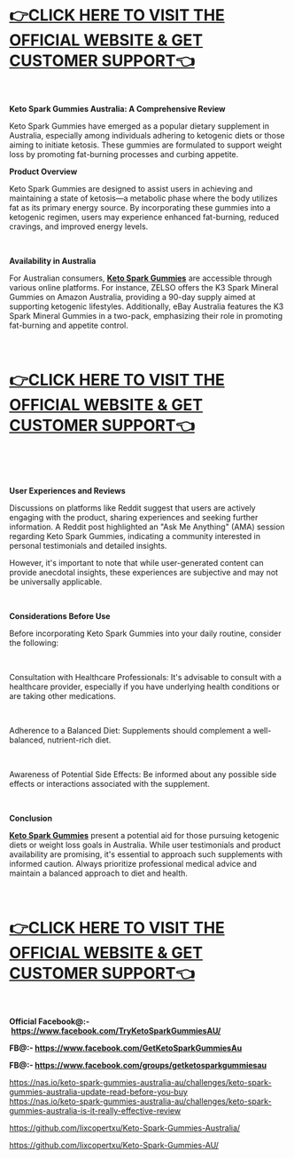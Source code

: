 <h1 class="PlaygroundEditorTheme__h1"><a class="PlaygroundEditorTheme__link PlaygroundEditorTheme__ltr" dir="ltr" href="https://www.facebook.com/GetKetoSparkGummiesAu" rel="noreferrer"><span data-lexical-text="true">👉</span><strong class="PlaygroundEditorTheme__textBold" data-lexical-text="true">CLICK HERE TO VISIT THE OFFICIAL WEBSITE &amp; GET CUSTOMER SUPPORT👈</strong></a></h1>
<p class="PlaygroundEditorTheme__paragraph">&nbsp;</p>
<p class="PlaygroundEditorTheme__paragraph PlaygroundEditorTheme__ltr" dir="ltr"><strong class="PlaygroundEditorTheme__textBold" data-lexical-text="true">Keto Spark Gummies Australia: A Comprehensive Review</strong></p>
<p class="PlaygroundEditorTheme__paragraph PlaygroundEditorTheme__ltr" dir="ltr"><span data-lexical-text="true">Keto Spark Gummies have emerged as a popular dietary supplement in Australia, especially among individuals adhering to ketogenic diets or those aiming to initiate ketosis. These gummies are formulated to support weight loss by promoting fat-burning processes and curbing appetite.</span></p>
<p class="PlaygroundEditorTheme__paragraph PlaygroundEditorTheme__ltr" dir="ltr"><strong class="PlaygroundEditorTheme__textBold" data-lexical-text="true">Product Overview</strong></p>
<p class="PlaygroundEditorTheme__paragraph PlaygroundEditorTheme__ltr" dir="ltr"><span data-lexical-text="true">Keto Spark Gummies are designed to assist users in achieving and maintaining a state of ketosis&mdash;a metabolic phase where the body utilizes fat as its primary energy source. By incorporating these gummies into a ketogenic regimen, users may experience enhanced fat-burning, reduced cravings, and improved energy levels.</span></p>
<p class="PlaygroundEditorTheme__paragraph">&nbsp;</p>
<p class="PlaygroundEditorTheme__paragraph PlaygroundEditorTheme__ltr" dir="ltr"><strong class="PlaygroundEditorTheme__textBold" data-lexical-text="true">Availability in Australia</strong></p>
<p class="PlaygroundEditorTheme__paragraph PlaygroundEditorTheme__ltr" dir="ltr"><span data-lexical-text="true">For Australian consumers,&nbsp;</span><a class="PlaygroundEditorTheme__link PlaygroundEditorTheme__ltr" dir="ltr" href="https://www.facebook.com/TryKetoSparkGummiesAU/"><strong class="PlaygroundEditorTheme__textBold" data-lexical-text="true">Keto Spark Gummies</strong></a><span data-lexical-text="true">&nbsp;are accessible through various online platforms. For instance, ZELSO offers the K3 Spark Mineral Gummies on Amazon Australia, providing a 90-day supply aimed at supporting ketogenic lifestyles. Additionally, eBay Australia features the K3 Spark Mineral Gummies in a two-pack, emphasizing their role in promoting fat-burning and appetite control.</span></p>
<p class="PlaygroundEditorTheme__paragraph">&nbsp;</p>
<h1 class="PlaygroundEditorTheme__h1"><a class="PlaygroundEditorTheme__link PlaygroundEditorTheme__ltr" dir="ltr" href="https://www.facebook.com/GetKetoSparkGummiesAu" rel="noreferrer"><span data-lexical-text="true">👉</span><strong class="PlaygroundEditorTheme__textBold" data-lexical-text="true">CLICK HERE TO VISIT THE OFFICIAL WEBSITE &amp; GET CUSTOMER SUPPORT👈</strong></a></h1>
<p class="PlaygroundEditorTheme__paragraph">&nbsp;</p>
<p class="PlaygroundEditorTheme__paragraph">&nbsp;</p>
<p class="PlaygroundEditorTheme__paragraph PlaygroundEditorTheme__ltr" dir="ltr"><strong class="PlaygroundEditorTheme__textBold" data-lexical-text="true">User Experiences and Reviews</strong></p>
<p class="PlaygroundEditorTheme__paragraph PlaygroundEditorTheme__ltr" dir="ltr"><span data-lexical-text="true">Discussions on platforms like Reddit suggest that users are actively engaging with the product, sharing experiences and seeking further information. A Reddit post highlighted an "Ask Me Anything" (AMA) session regarding Keto Spark Gummies, indicating a community interested in personal testimonials and detailed insights.</span></p>
<p class="PlaygroundEditorTheme__paragraph PlaygroundEditorTheme__ltr" dir="ltr"><span data-lexical-text="true">However, it's important to note that while user-generated content can provide anecdotal insights, these experiences are subjective and may not be universally applicable.</span></p>
<p class="PlaygroundEditorTheme__paragraph">&nbsp;</p>
<p class="PlaygroundEditorTheme__paragraph PlaygroundEditorTheme__ltr" dir="ltr"><strong class="PlaygroundEditorTheme__textBold" data-lexical-text="true">Considerations Before Use</strong></p>
<p class="PlaygroundEditorTheme__paragraph PlaygroundEditorTheme__ltr" dir="ltr"><span data-lexical-text="true">Before incorporating Keto Spark Gummies into your daily routine, consider the following:</span></p>
<p class="PlaygroundEditorTheme__paragraph">&nbsp;</p>
<p class="PlaygroundEditorTheme__paragraph PlaygroundEditorTheme__ltr" dir="ltr"><span data-lexical-text="true">Consultation with Healthcare Professionals: It's advisable to consult with a healthcare provider, especially if you have underlying health conditions or are taking other medications.</span></p>
<p class="PlaygroundEditorTheme__paragraph">&nbsp;</p>
<p class="PlaygroundEditorTheme__paragraph PlaygroundEditorTheme__ltr" dir="ltr"><span data-lexical-text="true">Adherence to a Balanced Diet: Supplements should complement a well-balanced, nutrient-rich diet.</span></p>
<p class="PlaygroundEditorTheme__paragraph">&nbsp;</p>
<p class="PlaygroundEditorTheme__paragraph PlaygroundEditorTheme__ltr" dir="ltr"><span data-lexical-text="true">Awareness of Potential Side Effects: Be informed about any possible side effects or interactions associated with the supplement.</span></p>
<p class="PlaygroundEditorTheme__paragraph">&nbsp;</p>
<p class="PlaygroundEditorTheme__paragraph PlaygroundEditorTheme__ltr" dir="ltr"><strong class="PlaygroundEditorTheme__textBold" data-lexical-text="true">Conclusion</strong></p>
<p class="PlaygroundEditorTheme__paragraph PlaygroundEditorTheme__ltr" dir="ltr"><a class="PlaygroundEditorTheme__link PlaygroundEditorTheme__ltr" dir="ltr" href="https://www.facebook.com/TryKetoSparkGummiesAU/"><strong class="PlaygroundEditorTheme__textBold" data-lexical-text="true">Keto Spark Gummies</strong></a><span data-lexical-text="true">&nbsp;present a potential aid for those pursuing ketogenic diets or weight loss goals in Australia. While user testimonials and product availability are promising, it's essential to approach such supplements with informed caution. Always prioritize professional medical advice and maintain a balanced approach to diet and health.</span></p>
<p class="PlaygroundEditorTheme__paragraph">&nbsp;</p>
<h1 class="PlaygroundEditorTheme__h1"><a class="PlaygroundEditorTheme__link PlaygroundEditorTheme__ltr" dir="ltr" href="https://www.facebook.com/GetKetoSparkGummiesAu" rel="noreferrer"><span data-lexical-text="true">👉</span><strong class="PlaygroundEditorTheme__textBold" data-lexical-text="true">CLICK HERE TO VISIT THE OFFICIAL WEBSITE &amp; GET CUSTOMER SUPPORT👈</strong></a></h1>
<p class="PlaygroundEditorTheme__paragraph">&nbsp;</p>
<p class="PlaygroundEditorTheme__paragraph PlaygroundEditorTheme__ltr" dir="ltr"><strong class="PlaygroundEditorTheme__textBold" data-lexical-text="true">Official Facebook@:-&nbsp;</strong><a class="PlaygroundEditorTheme__link PlaygroundEditorTheme__ltr" dir="ltr" href="https://www.facebook.com/TryKetoSparkGummiesAU/"><strong class="PlaygroundEditorTheme__textBold" data-lexical-text="true">https://www.facebook.com/TryKetoSparkGummiesAU/</strong></a></p>
<p class="PlaygroundEditorTheme__paragraph PlaygroundEditorTheme__ltr" dir="ltr"><strong class="PlaygroundEditorTheme__textBold" data-lexical-text="true">FB@:-&nbsp;</strong><a class="PlaygroundEditorTheme__link PlaygroundEditorTheme__ltr" dir="ltr" href="https://www.facebook.com/GetKetoSparkGummiesAu"><strong class="PlaygroundEditorTheme__textBold" data-lexical-text="true">https://www.facebook.com/GetKetoSparkGummiesAu</strong></a></p>
<p class="PlaygroundEditorTheme__paragraph PlaygroundEditorTheme__ltr" dir="ltr"><strong class="PlaygroundEditorTheme__textBold" data-lexical-text="true">FB@:-&nbsp;</strong><a class="PlaygroundEditorTheme__link PlaygroundEditorTheme__ltr" dir="ltr" href="https://www.facebook.com/groups/getketosparkgummiesau"><strong class="PlaygroundEditorTheme__textBold" data-lexical-text="true">https://www.facebook.com/groups/getketosparkgummiesau</strong></a></p>
<p class="PlaygroundEditorTheme__paragraph PlaygroundEditorTheme__ltr" dir="ltr"><a href="https://nas.io/keto-spark-gummies-australia-au/challenges/keto-spark-gummies-australia-update-read-before-you-buy">https://nas.io/keto-spark-gummies-australia-au/challenges/keto-spark-gummies-australia-update-read-before-you-buy</a><br /><a href="https://nas.io/keto-spark-gummies-australia-au/challenges/keto-spark-gummies-australia-is-it-really-effective-review">https://nas.io/keto-spark-gummies-australia-au/challenges/keto-spark-gummies-australia-is-it-really-effective-review</a></p>
<p class="PlaygroundEditorTheme__paragraph PlaygroundEditorTheme__ltr" dir="ltr"><a href="https://github.com/Iixcopertxu/Keto-Spark-Gummies-Australia/">https://github.com/Iixcopertxu/Keto-Spark-Gummies-Australia/</a></p>
<p class="PlaygroundEditorTheme__paragraph PlaygroundEditorTheme__ltr" dir="ltr"><a href="https://github.com/Iixcopertxu/Keto-Spark-Gummies-AU/">https://github.com/Iixcopertxu/Keto-Spark-Gummies-AU/</a></p>
<p>&nbsp;</p>
